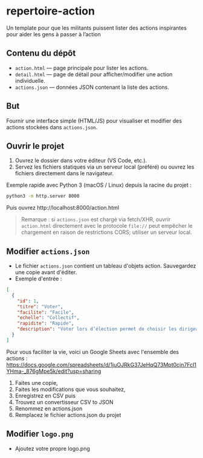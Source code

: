 # repertoire-action
Un template pour que les militants puissent lister des actions inspirantes pour aider les gens à passer à l’action

## Contenu du dépôt

- `action.html` — page principale pour lister les actions.
- `detail.html` — page de détail pour afficher/modifier une action individuelle.
- `actions.json` — données JSON contenant la liste des actions.

## But

Fournir une interface simple (HTML/JS) pour visualiser et modifier des actions stockées dans `actions.json`.

## Ouvrir le projet

1. Ouvrez le dossier dans votre éditeur (VS Code, etc.).
2. Servez les fichiers statiques via un serveur local (préféré) ou ouvrez les fichiers directement dans le navigateur.

Exemple rapide avec Python 3 (macOS / Linux) depuis la racine du projet :

```bash
python3 -m http.server 8000
```

Puis ouvrez http://localhost:8000/action.html

> Remarque : si `actions.json` est chargé via fetch/XHR, ouvrir `action.html` directement avec le protocole `file://` peut empêcher le chargement en raison de restrictions CORS; utiliser un serveur local.

## Modifier `actions.json`

- Le fichier `actions.json` contient un tableau d'objets action. Sauvegardez une copie avant d'éditer.
- Exemple d'entrée :

```json
[
  {
    "id": 1,
    "titre": "Voter",
    "facilite": "Facile",
    "echelle": "Collectif",
    "rapidite": "Rapide",
    "description": "Voter lors d’élection permet de choisir les dirigeants."
  }
]
```

Pour vous faciliter la vie, voici un Google Sheets avec l'ensemble des actions : https://docs.google.com/spreadsheets/d/1juOJRkG37JeHqQ73Mpt0cjn7Fcl1YHma-_876gMpe5k/edit?usp=sharing 
1. Faites une copie,
2. Faites les modifications que vous souhaitez,
3. Enregistrez en CSV puis
4. Trouvez un convertisseur CSV to JSON
5. Renommez en actions.json
6. Remplacez le fichier actions.json du projet

## Modifier `logo.png`

- Ajoutez votre propre logo.png
